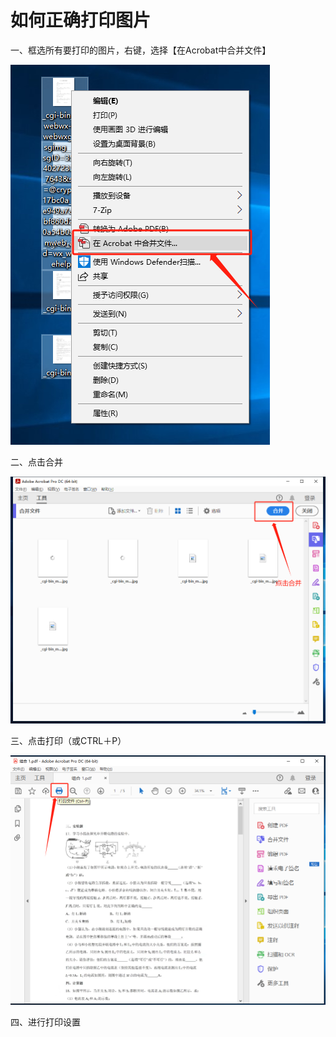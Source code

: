 # 如何正确打印图片

一、框选所有要打印的图片，右键，选择【在Acrobat中合并文件】

![](./image/1.png)

二、点击合并

![](./image/2.png)

三、点击打印（或CTRL＋P）

![](./image/3.png)

四、进行打印设置